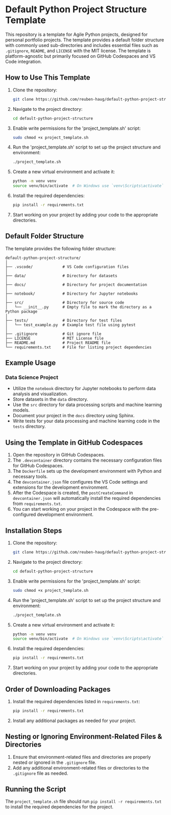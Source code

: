# Default Python Project Structure Template

This repository is a template for Agile Python projects, designed for personal portfolio projects. The template provides a default folder structure with commonly used sub-directories and includes essential files such as `.gitignore`, `README`, and `LICENSE` with the MIT license. The template is platform-agnostic but primarily focused on GitHub Codespaces and VS Code integration.

## How to Use This Template

1. Clone the repository:
    ```sh
    git clone https://github.com/reuben-haug/default-python-project-structure.git
    ```

2. Navigate to the project directory:
    ```sh
    cd default-python-project-structure
    ```

3. Enable write permissions for the 'project_template.sh' script:
    ```sh
    sudo chmod +x project_template.sh
    ```

4. Run the 'project_template.sh' script to set up the project structure and environment:
    ```sh
    ./project_template.sh
    ```

5. Create a new virtual environment and activate it:
    ```sh
    python -m venv venv
    source venv/bin/activate  # On Windows use `venv\Scripts\activate`
    ```

6. Install the required dependencies:
    ```sh
    pip install -r requirements.txt
    ```

7. Start working on your project by adding your code to the appropriate directories.

## Default Folder Structure

The template provides the following folder structure:

```
default-python-project-structure/
│
├── .vscode/             # VS Code configuration files
│
├── data/                # Directory for datasets
│
├── docs/                # Directory for project documentation
│
├── notebook/            # Directory for Jupyter notebooks
│
├── src/                 # Directory for source code
│   └── __init__.py      # Empty file to mark the directory as a Python package
│
├── tests/               # Directory for test files
│   └── test_example.py  # Example test file using pytest
│
├── .gitignore           # Git ignore file
├── LICENSE              # MIT License file
├── README.md            # Project README file
└── requirements.txt     # File for listing project dependencies
```

## Example Usage

### Data Science Project

- Utilize the `notebook` directory for Jupyter notebooks to perform data analysis and visualization.
- Store datasets in the `data` directory.
- Use the `src` directory for data processing scripts and machine learning models.
- Document your project in the `docs` directory using Sphinx.
- Write tests for your data processing and machine learning code in the `tests` directory.

## Using the Template in GitHub Codespaces

1. Open the repository in GitHub Codespaces.
2. The `.devcontainer` directory contains the necessary configuration files for GitHub Codespaces.
3. The `Dockerfile` sets up the development environment with Python and necessary tools.
4. The `devcontainer.json` file configures the VS Code settings and extensions for the development environment.
5. After the Codespace is created, the `postCreateCommand` in `devcontainer.json` will automatically install the required dependencies from `requirements.txt`.
6. You can start working on your project in the Codespace with the pre-configured development environment.

## Installation Steps

1. Clone the repository:
    ```sh
    git clone https://github.com/reuben-haug/default-python-project-structure.git
    ```

2. Navigate to the project directory:
    ```sh
    cd default-python-project-structure
    ```

3. Enable write permissions for the 'project_template.sh' script:
    ```sh
    sudo chmod +x project_template.sh
    ```

4. Run the 'project_template.sh' script to set up the project structure and environment:
    ```sh
    ./project_template.sh
    ```

5. Create a new virtual environment and activate it:
    ```sh
    python -m venv venv
    source venv/bin/activate  # On Windows use `venv\Scripts\activate`
    ```

6. Install the required dependencies:
    ```sh
    pip install -r requirements.txt
    ```

7. Start working on your project by adding your code to the appropriate directories.

## Order of Downloading Packages

1. Install the required dependencies listed in `requirements.txt`:
    ```sh
    pip install -r requirements.txt
    ```

2. Install any additional packages as needed for your project.

## Nesting or Ignoring Environment-Related Files & Directories

1. Ensure that environment-related files and directories are properly nested or ignored in the `.gitignore` file.
2. Add any additional environment-related files or directories to the `.gitignore` file as needed.

## Running the Script

The `project_template.sh` file should run `pip install -r requirements.txt` to install the required dependencies for the project.
